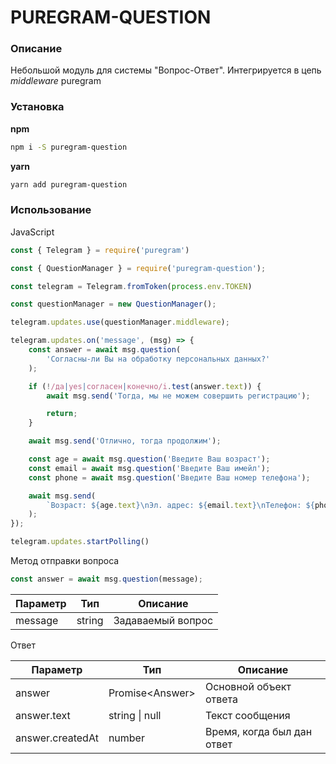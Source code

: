 # PUREGRAM-QUESTION
### Описание
Небольшой модуль для системы "Вопрос-Ответ".
Интегрируется в цепь *middleware* puregram

### Установка
**npm**
```bash
npm i -S puregram-question
```

**yarn**
```bash
yarn add puregram-question
```

### Использование
JavaScript

```js
const { Telegram } = require('puregram')

const { QuestionManager } = require('puregram-question');

const telegram = Telegram.fromToken(process.env.TOKEN)

const questionManager = new QuestionManager();

telegram.updates.use(questionManager.middleware);

telegram.updates.on('message', (msg) => {
    const answer = await msg.question(
        'Согласны-ли Вы на обработку персональных данных?'
    );

    if (!/да|yes|согласен|конечно/i.test(answer.text)) {
        await msg.send('Тогда, мы не можем совершить регистрацию');

        return;
    }

    await msg.send('Отлично, тогда продолжим');

    const age = await msg.question('Введите Ваш возраст');
    const email = await msg.question('Введите Ваш имейл');
    const phone = await msg.question('Введите Ваш номер телефона');

    await msg.send(
        `Возраст: ${age.text}\nЭл. адрес: ${email.text}\nТелефон: ${phone.text}`
    );
});

telegram.updates.startPolling()
```

Метод отправки вопроса

```js
const answer = await msg.question(message);
```

|Параметр|Тип|Описание|
|-|-|-|
|message|string|Задаваемый вопрос|

Ответ

|Параметр|Тип|Описание|
|-|-|-|
|answer|Promise\<Answer\>|Основной объект ответа|
|answer.text|string \| null|Текст сообщения|
|answer.createdAt|number|Время, когда был дан ответ|
```
